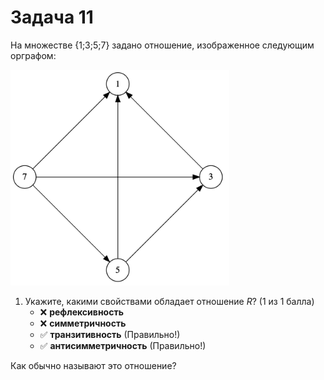 # Задача 11

На множестве {1;3;5;7} задано отношение, изображенное следующим орграфом:

<p float="left">
<img src="g11.gv.png" width="350" />
</p>

1. Укажите, какими свойствами обладает отношение *R*? (1 из 1 балла)
   * ❌ **рефлексивность**
   * ❌ **симметричность**
   * ✅ **транзитивность** (Правильно!)
   * ✅ **антисимметричность** (Правильно!)

Как обычно называют это отношение?
